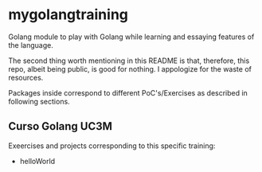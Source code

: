 # mygolangtraining

Golang module to play with Golang while learning and essaying features of the language.

The second thing worth mentioning in this README is that, therefore, this repo, albeit
being public, is good for nothing. I appologize for the waste of resources.

Packages inside correspond to different PoC's/Exercises as described in following sections.

## Curso Golang UC3M

Exeercises and projects corresponding to this specific training:

- helloWorld